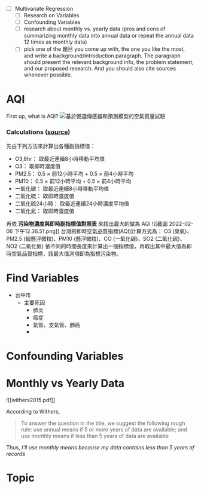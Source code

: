 - [ ] Multivariate Regression
	- [ ] Research on Variables
	- [ ] Confounding Variables
	- [ ] research about monthly vs. yearly data (pros and cons of summarizing monthly data into annual data or repeat the annual data 12 times as monthly data)
	- [ ] pick one of the 題目 you come up with, the one you like the most, and write a background/introduction paragraph. The paragraph should present the relevant background info, the problem statement, and our proposed research. And you should also cite sources whenever possible.
# AQI
First up, what is AQI?
![基於備選傳感器和預測模型的空氣質量試驗](https://aqicn.org/air/experiments/images/aqiscale.png)

### Calculations ([source](https://tw.piliapp.com/aqi/tw/))
先由下列方法來計算出各種副指標值：

-   O3,8hr： 取最近連續8小時移動平均值
-   O3： 取即時濃度值
-   PM2.5： 0.5 × 前12小時平均 + 0.5 × 前4小時平均
-   PM10： 0.5 × 前12小時平均 + 0.5 × 前4小時平均
-   一氧化碳： 取最近連續8小時移動平均值
-   二氧化硫： 取即時濃度值
-   二氧化硫24小時： 取最近連續24小時濃度平均值
-   二氧化氮： 取即時濃度值

再依 **污染物濃度與即時副指標值對照表** 來找出最大的做為 AQI
![[截圖 2022-02-06 下午12.36.51.png]]
台灣的即時空氣品質指標(AQI)計算方式為： O3 (臭氧)、PM2.5 (細懸浮微粒)、PM10 (懸浮微粒)、CO (一氧化碳)、SO2 (二氧化硫)、 NO2 (二氧化氮) 依不同的時間長度來計算出一個指標值，再取出其中最大值為即時空氣品質指標，該最大值測項即為指標污染物。


# Find Variables
- 台中市
	- 主要死因
		- 肺炎
		- 癌症
		- 氣管、支氣管、肺癌
		- 
# Confounding Variables

# Monthly vs Yearly Data
![[withers2015.pdf]]

According to Withers, 
>To answer the question in the title, we suggest the following rough rule: use annual means if 5 or more years of data are available; and use monthly means if less than 5 years of data are available

Thus, _I'll use monthly means because my data contains less than 5 years of records_
# Topic